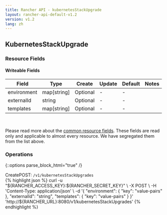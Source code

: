 ```yaml
---
title: Rancher API - kubernetesStackUpgrade
layout: rancher-api-default-v1.2
version: v1.2
lang: zh
---
```


## KubernetesStackUpgrade



### Resource Fields

#### Writeable Fields

Field | Type | Create | Update | Default | Notes
---|---|---|---|---|---
environment | map[string] | Optional | - | - | 
externalId | string | Optional | - | - | 
templates | map[string] | Optional | - | - | 



<br>

Please read more about the [common resource fields]({{site.baseurl}}/rancher/{{page.version}}/{{page.lang}}/api/common/). These fields are read only and applicable to almost every resource. We have segregated them from the list above.

### Operations
{::options parse_block_html="true" /}
<a id="create"></a>
<div class="action"><span class="header">Create<span class="headerright">POST:  <code>/v1/kubernetesStackUpgrades</code></span></span>
<div class="action-contents"> {% highlight json %}
curl -u "${RANCHER_ACCESS_KEY}:${RANCHER_SECRET_KEY}" \
-X POST \
-H 'Content-Type: application/json' \
-d '{
	"environment": {
		"key": "value-pairs"
	},
	"externalId": "string",
	"templates": {
		"key": "value-pairs"
	}
}' 'http://${RANCHER_URL}:8080/v1/kubernetesStackUpgrades'
{% endhighlight %}
</div></div>



